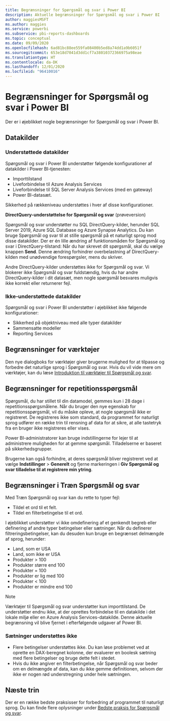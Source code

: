 ```yaml
---
title: Begrænsninger for Spørgsmål og svar i Power BI
description: Aktuelle begrænsninger for Spørgsmål og svar i Power BI
author: maggiesMSFT
ms.author: maggies
ms.service: powerbi
ms.subservice: pbi-reports-dashboards
ms.topic: conceptual
ms.date: 09/09/2020
ms.openlocfilehash: 6ad81bc88ee559fa08400b5ed8a74dd1a9b6051f
ms.sourcegitcommit: 653e18d7041d3dd1cf7a38010372366975a98eae
ms.translationtype: HT
ms.contentlocale: da-DK
ms.lasthandoff: 12/01/2020
ms.locfileid: "96410016"
---
```

# <a name="limitations-of-power-bi-qa"></a>Begrænsninger for Spørgsmål og svar i Power BI

Der er i øjeblikket nogle begrænsninger for Spørgsmål og svar i Power BI.

## <a name="data-sources"></a>Datakilder

### <a name="supported-data-sources"></a>Understøttede datakilder

Spørgsmål og svar i Power BI understøtter følgende konfigurationer af datakilder i Power BI-tjenesten:

- Importtilstand
- Liveforbindelse til Azure Analysis Services
- Liveforbindelse til SQL Server Analysis Services (med en gateway)
- Power BI-datasæt.

Sikkerhed på rækkeniveau understøttes i hver af disse konfigurationer.

**DirectQuery-understøttelse for Spørgsmål og svar** (prøveversion)

Spørgsmål og svar understøtter nu SQL DirectQuery-kilder, herunder SQL Server 2019, Azure SQL Database og Azure Synapse Analytics. Du kan bruge Spørgsmål og svar til at stille spørgsmål på et naturligt sprog mod disse datakilder. Der er én lille ændring af funktionsmåden for Spørgsmål og svar i DirectQuery-tilstand: Når du har skrevet dit spørgsmål, skal du vælge knappen **Send**. Denne ændring forhindrer overbelastning af DirectQuery-kilden med unødvendige forespørgsler, mens du skriver.

Andre DirectQuery-kilder understøttes ikke for Spørgsmål og svar. Vi blokerer ikke Spørgsmål og svar fuldstændig, hvis du har andre DirectQuery-kilder i dit datasæt, men nogle spørgsmål besvares muligvis ikke korrekt eller returnerer fejl.

### <a name="data-sources-not-supported"></a>Ikke-understøttede datakilder

Spørgsmål og svar i Power BI understøtter i øjeblikket ikke følgende konfigurationer:

- Sikkerhed på objektniveau med alle typer datakilder
- Sammensatte modeller
- Reporting Services 

## <a name="tooling-limitations"></a>Begrænsninger for værktøjer

Den nye dialogboks for værktøjer giver brugerne mulighed for at tilpasse og forbedre det naturlige sprog i Spørgsmål og svar. Hvis du vil vide mere om værktøjer, kan du læse [Introduktion til værktøjer til Spørgsmål og svar](q-and-a-tooling-intro.md).

## <a name="review-question-limitations"></a>Begrænsninger for repetitionsspørgsmål

Spørgsmål, du har stillet til din datamodel, gemmes kun i 28 dage i repetitionsspørgsmålene. Når du bruger den nye egenskab for repetitionsspørgsmål, vil du måske opleve, at nogle spørgsmål ikke er registreret. De registreres ikke som standard, da programmet for naturligt sprog udfører en række trin til rensning af data for at sikre, at alle tastetryk fra en bruger ikke registreres eller vises.

Power BI-administratorer kan bruge indstillingerne for lejer til at administrere muligheden for at gemme spørgsmål. Tilladelserne er baseret på sikkerhedsgrupper. 

Brugerne kan også forhindre, at deres spørgsmål bliver registreret ved at vælge **Indstillinger** > **Generelt** og fjerne markeringen i **Giv Spørgsmål og svar tilladelse til at registrere min ytring**. 

## <a name="teach-qa-limitations"></a>Begrænsninger i Træn Spørgsmål og svar

Med Træn Spørgsmål og svar kan du rette to typer fejl:

- Tildel et ord til et felt.
- Tildel en filterbetingelse til et ord.

I øjeblikket understøtter vi ikke omdefinering af et genkendt begreb eller definering af andre typer betingelser eller sætninger. Når du definerer filtreringsbetingelser, kan du desuden kun bruge en begrænset delmængde af sprog, herunder:

- Land, som er USA
- Land, som ikke er USA
- Produkter > 100
- Produkter større end 100
- Produkter = 100
- Produkter er lig med 100
- Produkter < 100
- Produkter er mindre end 100

> [!NOTE]
> Værktøjer til Spørgsmål og svar understøtter kun importtilstand. De understøtter endnu ikke, at der oprettes forbindelse til en datakilde i det lokale miljø eller en Azure Analysis Services-datakilde. Denne aktuelle begrænsning vil blive fjernet i efterfølgende udgaver af Power BI.

### <a name="statements-not-supported"></a>Sætninger understøttes ikke

- Flere betingelser understøttes ikke. Du kan løse problemet ved at oprette en DAX-beregnet kolonne, der evaluerer en boolesk sætning med flere betingelser og bruge dette felt i stedet.
- Hvis du ikke angiver en filterbetingelse, når Spørgsmål og svar beder om en delmængde af data, kan du ikke gemme definitionen, selvom der ikke er nogen rød understregning under hele sætningen.

## <a name="next-steps"></a>Næste trin

Der er en række bedste praksisser for forbedring af programmet til naturligt sprog. Du kan finde flere oplysninger under [Bedste praksis for Spørgsmål og svar](q-and-a-best-practices.md).
